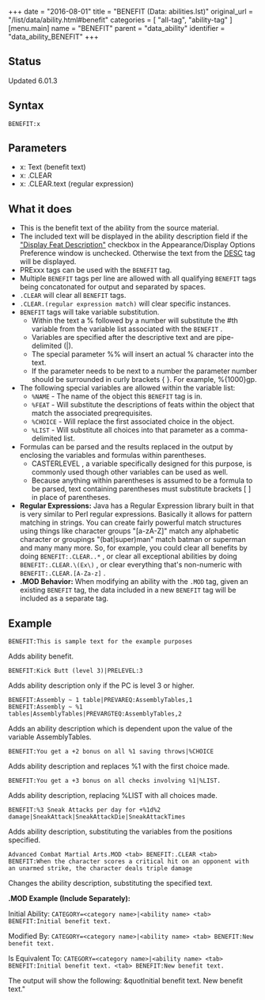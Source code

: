 +++
date = "2016-08-01"
title = "BENEFIT (Data: abilities.lst)"
original_url = "/list/data/ability.html#benefit"
categories = [ "all-tag", "ability-tag" ]
[menu.main]
    name = "BENEFIT"
    parent = "data_ability"
    identifier = "data_ability_BENEFIT"
+++

## Status

Updated 6.01.3

## Syntax

`BENEFIT:x`

## Parameters

-   x: Text (benefit text)
-   x: .CLEAR
-   x: .CLEAR.text (regular expression)



What it does
------------

-   This is the benefit text of the ability from the source material.
-   The included text will be displayed in the ability description field
    if the ["Display Feat
    Description"](/menu/settings/appearance/display.html) checkbox in
    the Appearance/Display Options Preference window is unchecked.
    Otherwise the text from the [DESC](/list/data/ability.html#desc) tag
    will be displayed.
-   PRExxx tags can be used with the `BENEFIT` tag.
-   Multiple `BENEFIT` tags per line are allowed with all qualifying
    `BENEFIT` tags being concatonated for output and separated
    by spaces.
-   `.CLEAR` will clear all `BENEFIT` tags.
-   `.CLEAR.(regular expression match)` will clear specific instances.
-   `BENEFIT` tags will take variable substitution.
    -   Within the text a % followed by a number will substitute the
        \#th variable from the variable list associated with the
        `BENEFIT` .
    -   Variables are specified after the descriptive text and are
        pipe-delimited (|).
    -   The special parameter %% will insert an actual % character into
        the text.
    -   If the parameter needs to be next to a number the parameter
        number should be surrounded in curly brackets { }. For
        example, %{1000}gp.
-   The following special variables are allowed within the variable
    list:
    -   `%NAME` - The name of the object this `BENEFIT` tag is in.
    -   `%FEAT` - Will substitute the descriptions of feats within the
        object that match the associated preqrequisites.
    -   `%CHOICE` - Will replace the first associated choice in
        the object.
    -   `%LIST` - Will substitute all choices into that parameter as a
        comma-delimited list.
-   Formulas can be parsed and the results replaced in the output by
    enclosing the variables and formulas within parentheses.
    -   CASTERLEVEL , a variable specifically designed for this purpose,
        is commonly used though other variables can be used as well.
    -   Because anything within parentheses is assumed to be a formula
        to be parsed, text containing parentheses must substitute
        brackets \[ \] in place of parentheses.
-   **Regular Expressions:** Java has a Regular Expression library built
    in that is very similar to Perl regular expressions. Basically it
    allows for pattern matching in strings. You can create fairly
    powerful match structures using things like character groups
    "\[a-zA-Z\]" match any alphabetic character or groupings
    "(bat|super)man" match batman or superman and many many more. So,
    for example, you could clear all benefits by doing
    `BENEFIT:.CLEAR..*` , or clear all exceptional abilities by doing
    `BENEFIT:.CLEAR.\(Ex\)` , or clear everything that's non-numeric
    with `BENEFIT:.CLEAR.[A-Za-z]` .
-   **.MOD Behavior:** When modifying an ability with the `.MOD` tag,
    given an existing `BENEFIT` tag, the data included in a new
    `BENEFIT` tag will be included as a separate tag.

Example
-------

`BENEFIT:This is sample text for the example purposes`

Adds ability benefit.

`BENEFIT:Kick Butt (level 3)|PRELEVEL:3`

Adds ability description only if the PC is level 3 or higher.

`BENEFIT:Assembly ~ 1 table|PREVAREQ:AssemblyTables,1          BENEFIT:Assembly ~ %1 tables|AssemblyTables|PREVARGTEQ:AssemblyTables,2`

Adds an ability description which is dependent upon the value of the
variable AssemblyTables.

`BENEFIT:You get a +2 bonus on all %1 saving throws|%CHOICE`

Adds ability description and replaces %1 with the first choice made.

`BENEFIT:You get a +3 bonus on all checks involving %1|%LIST.`

Adds ability description, replacing %LIST with all choices made.

`BENEFIT:%3 Sneak Attacks per day for +%1d%2 damage|SneakAttack|SneakAttackDie|SneakAttackTimes`

Adds ability description, substituting the variables from the positions
specified.

`Advanced Combat Martial Arts.MOD <tab> BENEFIT:.CLEAR <tab> BENEFIT:When the character scores a critical hit on an opponent with an unarmed strike, the character deals triple damage`

Changes the ability description, substituting the specified text.

**.MOD Example (Include Separately):**

Initial Ability:
`CATEGORY=<category name>|<ability name> <tab> BENEFIT:Initial benefit text.`

Modified By:
`CATEGORY=<category name>|<ability name> <tab> BENEFIT:New benefit text.`

Is Equivalent To:
`CATEGORY=<category name>|<ability name> <tab> BENEFIT:Initial benefit text. <tab> BENEFIT:New benefit text.`

The output will show the following: &quotInitial benefit text. New
benefit text."

